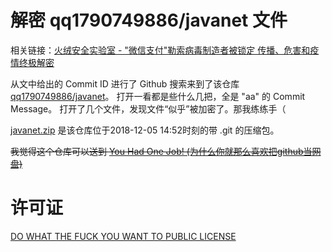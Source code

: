 # 解密 qq1790749886/javanet 文件

相关链接：[火绒安全实验室 - "微信支付"勒索病毒制造者被锁定 传播、危害和疫情终极解密](https://zhuanlan.zhihu.com/p/51583192)

从文中给出的 Commit ID 进行了 Github 搜索来到了该仓库 [qq1790749886/javanet](https://github.com/qq1790749886/javanet)。
打开一看都是些什么几把，全是 "aa" 的 Commit Message。
打开了几个文件，发现文件“似乎”被加密了。那我练练手（

[javanet.zip](/javanet.zip) 是该仓库位于2018-12-05 14:52时刻的带 .git 的压缩包。

~~我觉得这个仓库可以送到 [You Had One Job! (为什么你就那么喜欢把github当网盘)](https://github.com/You-Had-One-Job)~~

# 许可证

[DO WHAT THE FUCK YOU WANT TO PUBLIC LICENSE](/LICENSE)